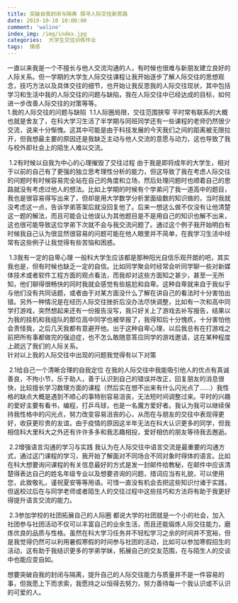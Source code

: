 ```yaml
---
title: 突破自我封闭与隔离 探寻人际交往新思路
date: 2019-10-10 10:00:00
comment: 'waline'
index_img: /img/index.jpg
categories:  大学生交往训练作业
tags:  情感
---
```


​		一直以来我是一个不擅长与他人交流沟通的人，有时候也很难与新朋友建立良好的人际关系。但一学期的大学生人际交往课程让我开始逐步了解人际交往的思想观念，技巧方法以及具体交往的细节，也开始让我反思我的人际交往现状，其中包括学习和生活中我的人际交往的问题与缺陷，我在人际交往中已经达成的目标，如何进一步改善人际交往的对策等等。
​	 
​	1.我的人际交往的问题与缺陷
​	1.1人际圈局限，交往范围狭窄
​	平时常有联系的大概也就是舍友了，在科大学习生活了半学期与同班同学还有一些课程的老师仍然很少交流，说来十分惭愧。这其中可能是由于科技发展的今天我们之间的距离被无限拉开，但我想最主要的原因还是我缺乏主动与他人交流的意愿与动力，这也导致了我与校外即社会上的陌生人难以交流。

​	1.2有时候以自我为中心的心理摧毁了交往过程
​	由于我是即将成年的大学生，相对于以前的自己有了更强的独立思考理性分析的能力，但这导致了我在考虑人际交往的问题时有时候容易完全站在自己的角度和立场，然后处理问题时也顺着自己的思路就没有考虑过他人的想法。比如上学期的时候有个学弟问了我一道高中的题目，我也是很容易得写出来了，但却是用大学数学分析里面级数的知识做的，当时我就没考虑这一点，告诉学弟答案后就没回复他了。后来一想这么做不仅没有让他清楚这一题的解法，而且可能会让他误认为其他题目是不是用自己的知识也解不出来，这也很可能导致这位学弟下次就不会与我交流问题了。通过这个例子我开始明白有时候我自己认为很显然很容易的问题可能在他人眼里并不简单，在我学习生活中经常有这些例子让我觉得有些苦恼和困惑。

​	1.3我有一定的自卑心理
​	一般科大学生应该都是那种阳光自信乐观开朗的吧，其实我也是，但有时候也缺乏一定的自信。比如同学聚会时经常会听同学聊一些对新媒体技术或者软件工程方面的观点看法，而我却对这些方面知之甚少，甚至一无所知，他们聊得很畅快的同时我就会感觉有些尴尬和自卑。这种自卑就来自于我似乎与他们没有共同话题，或者由于对某方面没什么了解在讲自己的看法时十分害怕出错。另外一种情况是在经历人际交往挫折后没办法尽快调整，比如有一次和高中同学打游戏，突然想起来还有一份报告没写，我只好关上了游戏去补写报告，结果以为我的挂机和我组队的那位高中同学也被举报了，我得知后十分愧疚，十分害怕他会责怪我，之后几天我都有意避开他。出于这种自卑心理，以后我总有在打游戏之前把所有事都做完的强迫症，也不怎么敢随意答应同学的游戏邀请，这在某种程度上疏远了我们的人际关系。
​	 
​	针对以上我的人际交往中出现的问题我觉得有以下对策

​	2.1给自己一个清晰合理的自我定位
​	在我的人际交往中我能吸引他人的优点有真诚善良，不拘小节，乐于助人，善于认识到自己的错误并改正，回复朋友的消息很快，比较擅长学习数理方面的课程（然后实在想不出来有什么闪光点了......）我性格的缺点大概是遇到不顺心的事特别容易沮丧，无法短时间调整过来。平时的兴趣的爱好主要有看书，编程，打乒乓球，也是一名魔方爱好者。我认为我可以继续保持我性格中的闪光点，努力改变容易沮丧的心，从而在与朋友的交往中表现得更好，收获更珍贵的友谊。由于疫情的原因这半年无法在科大认识更多的同学，但我相信科大里科大之外还有许许多多和我志趣相投，爱好相仿的朋友等待我去邂逅。

​	2.2增强语言沟通的学习与实践
​	我认为在人际交往中语言交流是最重要的沟通方式，通过这门课程的学习，我开始了解面对不同场合不同对象时得体的语言。比如在科大想要询问课程的有关信息最好的方式是发一封邮件给教秘，在邮件中应该清楚得表达自己的姓名年级专业以及想要咨询的问题，措词应当有礼貌，可以使用您，此致敬礼，谨祝夏安等等用语。可惜一直没有机会去把这些知识付诸于实践，但返校过后在与同学老师或者陌生人的交往过程中这些技巧和方法将有助于我更好得提升语言交流的能力。

​	2.3参加学校的社团拓展自己的人际圈
​	都说大学的社团就是一个小的社会，加入社团参与社团活动不仅可以丰富自己的业余生活，而且还能锻炼人际交往能力，磨炼优良的品质与性格。虽然在科大学习任务并不轻松学习之余的时间并不宽裕，但是我觉得仍然可以利用暑假寒假的时间参与社团的活动，比如可以参加寒假招生的活动，这有助于我结识更多的学弟学妹，拓展自己的交友范围，在与陌生人的交谈中也能应变自如。

​	想要突破自我的封闭与隔离，提升自己的人际交往能力与质量并不是一件容易的事，但我愿上下而求索，我愿持之以恒得去努力，努力善待每一个我认识或不认识的可爱的人。